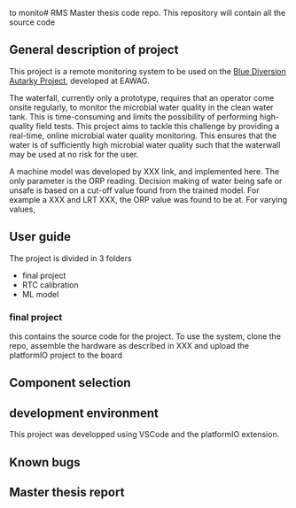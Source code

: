 to monito# RMS
Master thesis code repo. This repository will contain all the source code

## General description of project
This project is a remote monitoring system to be used on the [Blue Diversion Autarky Project](https://www.eawag.ch/en/research/humanwelfare/wastewater/projects/autarky/), developed at EAWAG. 

The waterfall, currently only a prototype, requires that an operator come onsite regularly, to monitor the microbial water quality in the clean water tank. This is time-consuming and limits the possibility of performing high-quality field tests.
This project aims to tackle this challenge by providing a real-time, online microbial water quality monitoring. This ensures that the water is of sufficiently high microbial water quality such that the waterwall may be used at no risk for the user. 

A machine model was developed by XXX link, and implemented here. The only parameter is the ORP reading. Decision making of water being safe or unsafe is based on a cut-off value found from the trained model.
For example a XXX and LRT XXX, the ORP value was found to be at. 
For varying values, 


## User guide
The project is divided in 3 folders
- final project
- RTC calibration
- ML model

### final project
this contains the source code for the project.
To use the system, clone the repo, assemble the hardware as described in XXX and upload the platformIO project to the board

## Component selection

## development environment
This project was developped using VSCode and the platformIO extension.

## Known bugs

## Master thesis report

